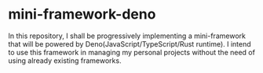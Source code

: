 # mini-framework-deno
In this repository, I shall be progressively implementing a mini-framework that will be powered by Deno(JavaScript/TypeScript/Rust runtime). I intend to use this framework in managing my personal projects without the need of using already existing frameworks.
